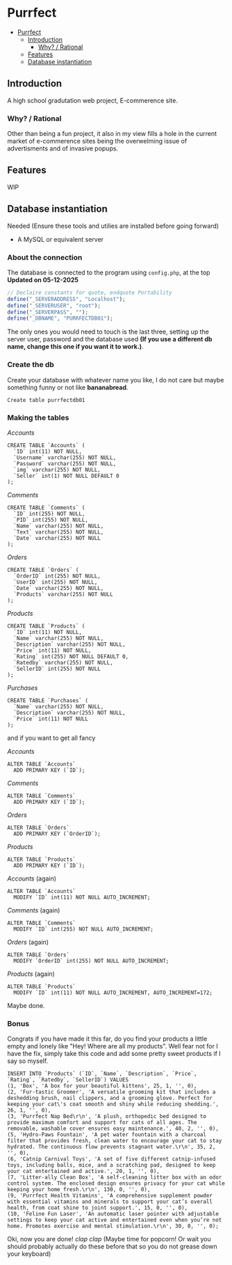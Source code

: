 # Purrfect

- [Purrfect](#purrfect)
  - [Introduction](#introduction)
    - [Why? / Rational](#why--rational)
  - [Features](#features)
  - [Database instantiation](#database-instantiation)

## Introduction

A high school gradutation web project, E-commerence site.

### Why? / Rational

Other than being a fun project, it also in my view fills a hole in the current market of e-commerence sites being the overwelming issue of advertisments and of invasive popups.

## Features

WIP

## Database instantiation

Needed (Ensure these tools and utilies are installed before going forward)

- A MySQL or equivalent server

### About the connection

The database is connected to the program using ``` config.php ```, at the top **Updated on 05-12-2025**

```php
// Declaire constants for quote, endquote Portability
define("_SERVERADDRESS", "Localhost");
define("_SERVERUSER", "root");
define("_SERVERPASS", "");
define("_DBNAME", "PURRFECTDB01");
```

The only ones you would need to touch is the last three, setting up the server user, password and the database used **(If you use a different db name, change this one if you want it to work.)**.

### Create the db

Create your database with whatever name you like, I do not care but maybe something funny or not like **bananabread**.

```MySql
Create table purrfectdb01
```

### Making the tables

*Accounts*

```MySql
CREATE TABLE `Accounts` (
  `ID` int(11) NOT NULL,
  `Username` varchar(255) NOT NULL,
  `Password` varchar(255) NOT NULL,
  `img` varchar(255) NOT NULL,
  `Seller` int(1) NOT NULL DEFAULT 0
);
```

*Comments*

```MySql
CREATE TABLE `Comments` (
  `ID` int(255) NOT NULL,
  `PID` int(255) NOT NULL,
  `Name` varchar(255) NOT NULL,
  `Text` varchar(255) NOT NULL,
  `Date` varchar(255) NOT NULL
);
```

*Orders*

```MySql
CREATE TABLE `Orders` (
  `OrderID` int(255) NOT NULL,
  `UserID` int(255) NOT NULL,
  `Date` varchar(255) NOT NULL,
  `Products` varchar(255) NOT NULL
);
```

*Products*

```MySql
CREATE TABLE `Products` (
  `ID` int(11) NOT NULL,
  `Name` varchar(255) NOT NULL,
  `Description` varchar(255) NOT NULL,
  `Price` int(11) NOT NULL,
  `Rating` int(255) NOT NULL DEFAULT 0,
  `Ratedby` varchar(255) NOT NULL,
  `SellerID` int(255) NOT NULL
);
```

*Purchases*

```MySql
CREATE TABLE `Purchases` (
  `Name` varchar(255) NOT NULL,
  `Description` varchar(255) NOT NULL,
  `Price` int(11) NOT NULL
);
```

and if you want to get all fancy

*Accounts*

```Mysql
ALTER TABLE `Accounts`
  ADD PRIMARY KEY (`ID`);

```

*Comments*

```mysql
ALTER TABLE `Comments`
  ADD PRIMARY KEY (`ID`);

```

*Orders*

```mysql
ALTER TABLE `Orders`
  ADD PRIMARY KEY (`OrderID`);

```

*Products*

```mysql
ALTER TABLE `Products`
  ADD PRIMARY KEY (`ID`);

```

*Accounts* (again)

```mysql
ALTER TABLE `Accounts`
  MODIFY `ID` int(11) NOT NULL AUTO_INCREMENT;

```

*Comments* (again)

```mysql
ALTER TABLE `Comments`
  MODIFY `ID` int(255) NOT NULL AUTO_INCREMENT;
```

*Orders* (again)

```mysql
ALTER TABLE `Orders`
  MODIFY `OrderID` int(255) NOT NULL AUTO_INCREMENT;
```

*Products* (again)

```mysql
ALTER TABLE `Products`
  MODIFY `ID` int(11) NOT NULL AUTO_INCREMENT, AUTO_INCREMENT=172;
```

Maybe done.

### Bonus

Congrats if you have made it this far, do you find your products a little empty and lonely like "Hey! Where are all my products". Well fear not for I have the fix, simply take this code and add some pretty sweet products if I say so myself.

```MySql
INSERT INTO `Products` (`ID`, `Name`, `Description`, `Price`, `Rating`, `Ratedby`, `SellerID`) VALUES
(1, 'Box', 'A box for your beautiful kittens', 25, 1, '', 0),
(2, 'Fur-tastic Groomer', 'A versatile grooming kit that includes a deshedding brush, nail clippers, and a grooming glove. Perfect for keeping your cat\'s coat smooth and shiny while reducing shedding.', 26, 1, '', 0),
(3, 'Purrfect Nap Bed\r\n', 'A plush, orthopedic bed designed to provide maximum comfort and support for cats of all ages. The removable, washable cover ensures easy maintenance.', 40, 2, '', 0),
(5, 'Hydro-Paws Fountain', 'A pet water fountain with a charcoal filter that provides fresh, clean water to encourage your cat to stay hydrated. The continuous flow prevents stagnant water.\r\n', 35, 2, '', 0),
(6, 'Catnip Carnival Toys', 'A set of five different catnip-infused toys, including balls, mice, and a scratching pad, designed to keep your cat entertained and active.', 20, 1, '', 0),
(7, 'Litter-ally Clean Box', 'A self-cleaning litter box with an odor control system. The enclosed design ensures privacy for your cat while keeping your home fresh.\r\n', 130, 0, '', 0),
(9, 'Purrfect Health Vitamins', 'A comprehensive supplement powder with essential vitamins and minerals to support your cat’s overall health, from coat shine to joint support.', 15, 0, '', 0),
(10, 'Feline Fun Laser', 'An automatic laser pointer with adjustable settings to keep your cat active and entertained even when you’re not home. Promotes exercise and mental stimulation.\r\n', 30, 0, '', 0);
```

Oki, now you are done! *clap* *clap* (Maybe time for popcorn! Or wait you should probably actually do these before that so you do not grease down your keyboard)

